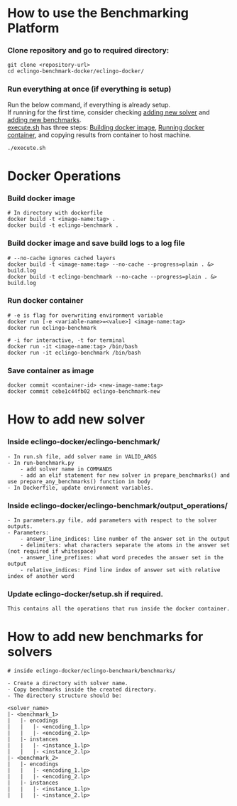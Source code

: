 
# How to use the Benchmarking Platform

### Clone repository and go to required directory:
```
git clone <repository-url>
cd eclingo-benchmark-docker/eclingo-docker/
```

### Run everything at once (if everything is setup)
Run the below command, if everything is already setup. <br>
If running for the first time, consider checking [adding new solver](#how-to-add-new-solver) and [adding new benchmarks](#how-to-add-new-benchmarks-for-solvers). <br>
[execute.sh]() has three steps: [Building docker image](###Build-docker-image), [Running docker container](###Run-docker-container), and copying results from container to host machine.
```
./execute.sh
```

# Docker Operations

### Build docker image
```
# In directory with dockerfile
docker build -t <image-name:tag> .
docker build -t eclingo-benchmark .
```

### Build docker image and save build logs to a log file
```
# --no-cache ignores cached layers
docker build -t <image-name:tag> --no-cache --progress=plain . &> build.log
docker build -t eclingo-benchmark --no-cache --progress=plain . &> build.log
```

### Run docker container
```
# -e is flag for overwriting environment variable
docker run [-e <variable-name>=<value>] <image-name:tag>
docker run eclingo-benchmark 

# -i for interactive, -t for terminal
docker run -it <image-name:tag> /bin/bash
docker run -it eclingo-benchmark /bin/bash
```

### Save container as image
```
docker commit <container-id> <new-image-name:tag>
docker commit cebe1c44fb02 eclingo-benchmark-new
```

# How to add new solver

### Inside eclingo-docker/eclingo-benchmark/
```
- In run.sh file, add solver name in VALID_ARGS
- In run-benchmark.py 
    - add solver name in COMMANDS
    - add an elif statement for new solver in prepare_benchmarks() and use prepare_any_benchmarks() function in body
- In Dockerfile, update environment variables.
```

### Inside eclingo-docker/eclingo-benchmark/output_operations/
```
- In parameters.py file, add parameters with respect to the solver outputs.
- Parameters:
    - answer_line_indices: line number of the answer set in the output
    - delimiters: what characters separate the atoms in the answer set (not required if whitespace)
    - answer_line_prefixes: what word precedes the answer set in the output
    - relative_indices: Find line index of answer set with relative index of another word
```

### Update eclingo-docker/setup.sh if required.
```
This contains all the operations that run inside the docker container. 
```


# How to add new benchmarks for solvers
```
# inside eclingo-docker/eclingo-benchmark/benchmarks/

- Create a directory with solver name.
- Copy benchmarks inside the created directory.
- The directory structure should be:

<solver_name>
|- <benchmark_1>
|   |- encodings
|   |   |- <encoding_1.lp>
|   |   |- <encoding_2.lp>
|   |- instances
|   |   |- <instance_1.lp>
|   |   |- <instance_2.lp>
|- <benchmark_2>
|   |- encodings
|   |   |- <encoding_1.lp>
|   |   |- <encoding_2.lp>
|   |- instances
|   |   |- <instance_1.lp>
|   |   |- <instance_2.lp>
```

